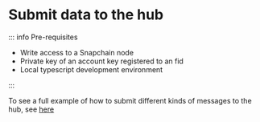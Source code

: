 # Submit data to the hub

::: info Pre-requisites

- Write access to a Snapchain node
- Private key of an account key registered to an fid
- Local typescript development environment

:::

To see a full example of how to submit different kinds of messages to the hub,
see [here](https://github.com/farcasterxyz/hub-monorepo/tree/main/packages/hub-nodejs/examples/write-data)
